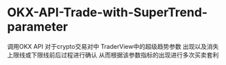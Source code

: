 # OKX-API-Trade-with-SuperTrend-parameter
调用OKX API 对于crypto交易对中 TraderView中的超级趋势参数 出现以及消失上限线或下限线前后过程进行确认 从而根据该参数指标的出现进行多次买卖套利
